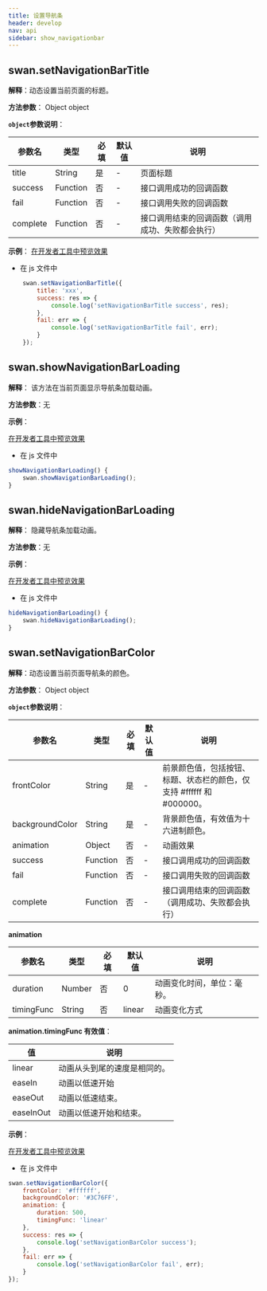 ```yaml
---
title: 设置导航条
header: develop
nav: api
sidebar: show_navigationbar
---
```

## swan.setNavigationBarTitle

**解释**：动态设置当前页面的标题。

**方法参数**： Object object

**`object`参数说明**：

|参数名 |类型  |必填 | 默认值 |说明|
|---- | ---- | ---- | ----|----|
|title   |String|  是 |-|  页面标题|
|success |Function |   否 |-|   接口调用成功的回调函数|
|fail   | Function|    否 |-|   接口调用失败的回调函数|
|complete   | Function   | 否| -|   接口调用结束的回调函数（调用成功、失败都会执行）|

**示例**：
<a href="swanide://fragment/66fa0985fb6f44388c9b21f76651cfe51569464933222" title="在开发者工具中预览效果" target="_self">在开发者工具中预览效果</a>

* 在 js 文件中

```js
    swan.setNavigationBarTitle({
        title: 'xxx',
        success: res => {
            console.log('setNavigationBarTitle success', res);
        },
        fail: err => {
            console.log('setNavigationBarTitle fail', err);
        }
    });
```

## swan.showNavigationBarLoading

**解释**： 该方法在当前页面显示导航条加载动画。

**方法参数**：无

**示例**：

<a href="swanide://fragment/c4a65ff2c078e16699cc67084b4e842f1569465767383" title="在开发者工具中预览效果" target="_self">在开发者工具中预览效果</a>


* 在 js 文件中

```js
showNavigationBarLoading() {
    swan.showNavigationBarLoading();
}
```



## swan.hideNavigationBarLoading

**解释**： 隐藏导航条加载动画。

**方法参数**：无

**示例**：

<a href="swanide://fragment/c4a65ff2c078e16699cc67084b4e842f1569465767383" title="在开发者工具中预览效果" target="_self">在开发者工具中预览效果</a>


* 在 js 文件中

```js
hideNavigationBarLoading() {
    swan.hideNavigationBarLoading();
}
```

## swan.setNavigationBarColor

**解释**：动态设置当前页面导航条的颜色。

**方法参数**： Object object

**`object`参数说明**：

|参数名 |类型  |必填 | 默认值 |说明|
|---- | ---- | ---- | ----|----|
|frontColor | String|  是  |-| 前景颜色值，包括按钮、标题、状态栏的颜色，仅支持 #ffffff 和 #000000。|
|backgroundColor| String | 是  |-| 背景颜色值，有效值为十六进制颜色。|
|animation  | Object  |否  |-| 动画效果|
|success |Function  |  否 |-|  接口调用成功的回调函数|
|fail|    Function |   否  |-| 接口调用失败的回调函数|
|complete|    Function |   否   |-|接口调用结束的回调函数（调用成功、失败都会执行）|

**animation**

|参数名 |类型  |必填 | 默认值 |说明|
|---- | ---- | ---- | ----|----|
| duration|Number | 否  |0|动画变化时间，单位：毫秒。|
|timingFunc|String | 否  |linear| 动画变化方式  |

**animation.timingFunc 有效值**：

|值  | 说明|
| ---- |---- |
|linear|  动画从头到尾的速度是相同的。|
|easeIn | 动画以低速开始|
|easeOut |动画以低速结束。|
|easeInOut  | 动画以低速开始和结束。|

<!-- **success返回参数说明**：

|参数名 |类型  |说明|
|---- | ---- |---- |
|errMsg | String  |调用结果| -->


**示例**：

<a href="swanide://fragment/5324faec9c72f07b9827b7a08ac9a2791569466207792" title="在开发者工具中预览效果" target="_self">在开发者工具中预览效果</a>


* 在 js 文件中

```js
swan.setNavigationBarColor({
    frontColor: '#ffffff',
    backgroundColor: '#3C76FF',
    animation: {
        duration: 500,
        timingFunc: 'linear'
    },
    success: res => {
        console.log('setNavigationBarColor success');
    },
    fail: err => {
        console.log('setNavigationBarColor fail', err);
    }
});
```
